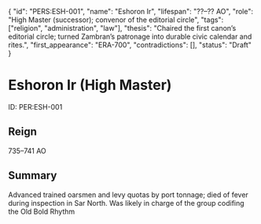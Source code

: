 {
  "id": "PERS:ESH-001",
  "name": "Eshoron Ir",
  "lifespan": "??–?? AO",
  "role": "High Master (successor); convenor of the editorial circle",
  "tags": ["religion", "administration", "law"],
  "thesis": "Chaired the first canon’s editorial circle; turned Zambran’s patronage into durable civic calendar and rites.",
  "first_appearance": "ERA-700",
  "contradictions": [],
  "status": "Draft"
}


# Eshoron Ir (High Master)
ID: PER:ESH-001

## Reign
735–741 AO

## Summary
Advanced trained oarsmen and levy quotas by port tonnage; died of fever during inspection in Sar North. Was likely in charge of the group codifing the Old Bold Rhythm
